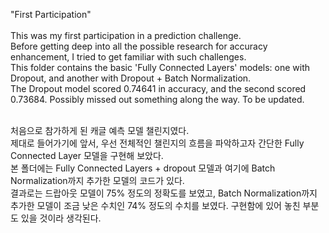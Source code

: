 "First Participation" </br></br>
This was my first participation in a prediction challenge. </br>
Before getting deep into all the possible research for accuracy enhancement, I tried to get familiar with such challenges.</br>
This folder contains the basic 'Fully Connected Layers' models: one with Dropout, and another with Dropout + Batch Normalization. </br>
The Dropout model scored 0.74641 in accuracy, and the second scored 0.73684. Possibly missed out something along the way. To be updated. </br>
</br>

처음으로 참가하게 된 캐글 예측 모델 챌린지였다. </br>
제대로 들어가기에 앞서, 우선 전체적인 챌린지의 흐름을 파악하고자 간단한 Fully Connected Layer 모델을 구현해 보았다. </br>
본 폴더에는 Fully Connected Layers + dropout 모델과 여기에 Batch Normalization까지 추가한 모델의 코드가 있다. </br>
결과로는 드랍아웃 모델이 75% 정도의 정확도를 보였고, Batch Normalization까지 추가한 모델이 조금 낮은 수치인 74% 정도의 수치를 보였다. 구현함에 있어 놓친 부분도 있을 것이라 생각된다. 
